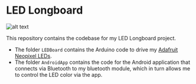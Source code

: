 # LED Longboard

![alt text][image]

[image]: https://raw.githubusercontent.com/kfrankc/LED_Longboard/master/image.jpg "LED Longboard"

This repository contains the codebase for my LED Longboard project.

* The folder `LEDBoard` contains the Arduino code to drive my [Adafruit Neopixel LEDs](https://www.adafruit.com/product/1138). 
* The folder `AndroidApp` contains the code for the Android application that connects via Bluetooth to my bluetooth module, which in turn allows me to control the LED color via the app. 